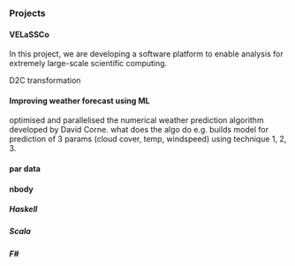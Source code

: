 ### Projects

#### VELaSSCo
In this project, we are developing a software platform to enable analysis for extremely large-scale scientific computing.

D2C transformation

#### Improving weather forecast using ML

optimised and parallelised the numerical weather prediction algorithm developed by David Corne.
what does the algo do e.g. builds model for prediction of 3 params (cloud cover, temp, windspeed) using technique 1, 2, 3.

#### par data

#### nbody 
##### Haskell
##### Scala
##### F#
